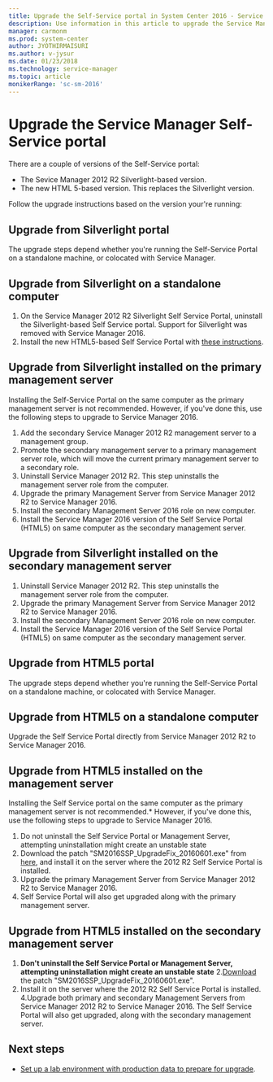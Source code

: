 ```yaml
---
title: Upgrade the Self-Service portal in System Center 2016 - Service Manager
description: Use information in this article to upgrade the Service Manager Self-Service portal.
manager: carmonm
ms.prod: system-center
author: JYOTHIRMAISURI
ms.author: v-jysur
ms.date: 01/23/2018
ms.technology: service-manager
ms.topic: article
monikerRange: 'sc-sm-2016'
---
```


# Upgrade the Service Manager Self-Service portal

There are a couple of versions of the Self-Service portal:

- The Sevice Manager 2012 R2 Silverlight-based version.
- The new HTML 5-based version. This replaces the Silverlight version.

Follow the upgrade instructions based on the version your're running:


## Upgrade from Silverlight portal

The upgrade steps depend whether you're running the Self-Service Portal on a standalone machine, or colocated with Service Manager.

## Upgrade from Silverlight on a standalone computer

1. On the Service Manager 2012 R2 Silverlight Self Service Portal, uninstall the Silverlight-based Self Service portal. Support for Silverlight was removed with Service Manager 2016.
2. Install the new HTML5-based Self Service Portal with [these instructions](~/scsm/deploy-self-service-portal.md).


## Upgrade from Silverlight installed on the primary management server

Installing the Self-Service Portal on the same computer as the primary management server is not recommended. However, if you've done this, use the following steps to upgrade to Service Manager 2016.

1.	Add the secondary Service Manager 2012 R2 management server to a management group.
2.	Promote the secondary management server to a primary management server role, which will move the current primary management server to a secondary role.
3.  Uninstall Service Manager 2012 R2. This step uninstalls the management server role from the computer.
4.  Upgrade the primary Management Server from Service Manager 2012 R2 to Service Manager 2016.
5.  Install the secondary Management Server 2016 role on new computer.
6.  Install the Service Manager 2016 version of the Self Service Portal (HTML5) on same computer as the secondary management server.


## Upgrade from Silverlight installed on the secondary management server
1.  Uninstall Service Manager 2012 R2. This step uninstalls the management server role from the computer.
2.  Upgrade the primary Management Server from Service Manager 2012 R2 to Service Manager 2016.
3.  Install the secondary Management Server 2016 role on new computer.
4.  Install the Service Manager 2016 version of the Self Service Portal (HTML5) on same computer as the secondary management server.


## Upgrade from HTML5 portal

The upgrade steps depend whether you're running the Self-Service Portal on a standalone machine, or colocated with Service Manager.

## Upgrade from HTML5 on a standalone computer

Upgrade the Self Service Portal directly from Service Manager 2012 R2 to Service Manager 2016.

## Upgrade from HTML5 installed on the management server

Installing the Self Service portal on the same computer as the primary management server is not recommended.* However, if you've done this, use the following steps to upgrade to Service Manager 2016.

1.	Do not uninstall the Self Service Portal or Management Server, attempting uninstallation might create an unstable state
2.	Download the patch "SM2016SSP_UpgradeFix_20160601.exe" from [here](https://go.microsoft.com/fwlink/?LinkID=798214), and install it on the server where the 2012 R2 Self Service Portal is installed.
3.	Upgrade the primary Management Server from Service Manager 2012 R2 to Service Manager 2016.
4.	Self Service Portal will also get upgraded along with the primary management server.


## Upgrade from HTML5 installed on the secondary management server

1. **Don't uninstall the Self Service Portal or Management Server, attempting uninstallation might create an unstable state**
2.[Download](https://go.microsoft.com/fwlink/?LinkID=798214) the patch "SM2016SSP_UpgradeFix_20160601.exe".
3. Install it on the server where the 2012 R2 Self Service Portal is installed.
4.Upgrade both primary and secondary Management Servers from Service Manager 2012 R2 to Service Manager 2016. The Self Service Portal will also get upgraded, along with the secondary management server.

## Next steps

- [Set up a lab environment with production data to prepare for upgrade](set-up-lab-with-production-data.md).
